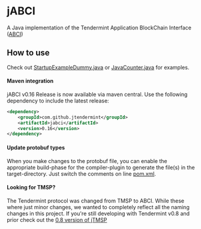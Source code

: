 # jABCI

A Java implementation of the Tendermint Application BlockChain Interface ([ABCI](https://github.com/tendermint/abci))

## How to use

Check out [StartupExampleDummy.java](https://github.com/jTendermint/jabci/blob/master/src/main/java/com/github/jtendermint/jabci/StartupExampleDummy.java) or [JavaCounter.java](https://github.com/jTendermint/jabci/blob/master/src/main/java/com/github/jtendermint/jabci/JavaCounter.java) for examples.

#### Maven integration
jABCI v0.16 Release is now available via maven central. Use the following dependency to include the latest release:
```xml
<dependency>
    <groupId>com.github.jtendermint</groupId>
    <artifactId>jabci</artifactId>
    <version>0.16</version>
</dependency>
```

#### Update protobuf types

When you make changes to the protobuf file, you can enable the appropriate build-phase for the compiler-plugin to generate the file(s) in the target-directory.
Just switch the comments on line [pom.xml](https://github.com/jTendermint/jabci/blob/master/pom.xml#L86).




#### Looking for TMSP?
The Tendermint protocol was changed from TMSP to ABCI. While these where just minor changes, we wanted to completely reflect all the naming changes in this project. If you're still developing with Tendermint v0.8 and prior check out the [0.8 version of jTMSP](https://github.com/jTendermint/jabci/releases/tag/v0.8)
